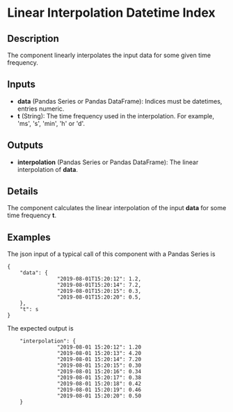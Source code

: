 # Linear Interpolation Datetime Index

## Description
The component linearly interpolates the input data for some given time frequency.

## Inputs
* **data** (Pandas Series or Pandas DataFrame): Indices must be datetimes, entries numeric.
* **t** (String): The time frequency used in the interpolation. For example, 'ms', 's', 'min', 'h' or 'd'.

## Outputs
* **interpolation** (Pandas Series or Pandas DataFrame): The linear interpolation of **data**. 

## Details
The component calculates the linear interpolation of the input **data** for some time frequency **t**. 

## Examples
The json input of a typical call of this component with a Pandas Series is
```
{
	"data": {
                "2019-08-01T15:20:12": 1.2,
                "2019-08-01T15:20:14": 7.2,
                "2019-08-01T15:20:15": 0.3,
                "2019-08-01T15:20:20": 0.5,
	}, 
	"t": s
}
```
The expected output is
```
	"interpolation": {
				"2019-08-01 15:20:12": 1.20
				"2019-08-01 15:20:13": 4.20
				"2019-08-01 15:20:14": 7.20
				"2019-08-01 15:20:15": 0.30
				"2019-08-01 15:20:16": 0.34
				"2019-08-01 15:20:17": 0.38
				"2019-08-01 15:20:18": 0.42
				"2019-08-01 15:20:19": 0.46
				"2019-08-01 15:20:20": 0.50
	}
```
